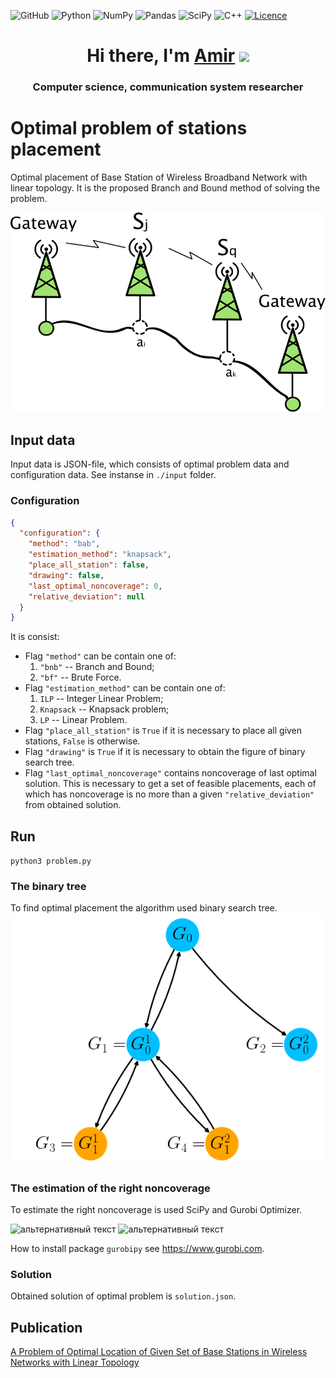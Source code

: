 ![GitHub](https://img.shields.io/badge/github-%23121011.svg?style=for-the-badge&logo=github&logoColor=white)
![Python](https://img.shields.io/badge/python-3670A0?style=for-the-badge&logo=python&logoColor=ffdd54)
![NumPy](https://img.shields.io/badge/numpy-%23013243.svg?style=for-the-badge&logo=numpy&logoColor=white)
![Pandas](https://img.shields.io/badge/pandas-%23150458.svg?style=for-the-badge&logo=pandas&logoColor=white)
![SciPy](https://img.shields.io/badge/SciPy-%230C55A5.svg?style=for-the-badge&logo=scipy&logoColor=%white)
![C++](https://img.shields.io/badge/c++-%2300599C.svg?style=for-the-badge&logo=c%2B%2B&logoColor=white)
[![Licence](https://img.shields.io/github/license/Ileriayo/markdown-badges?style=for-the-badge)](./LICENSE)

<h1 align="center">Hi there, I'm <a href="https://www.researchgate.net/profile/Amir-Mukhtarov-2" 
target="_blank">Amir</a> 
<img src="https://github.com/blackcater/blackcater/raw/main/images/Hi.gif" height="32"/></h1>
<h3 align="center">Computer science, communication system researcher</h3>

# Optimal problem of stations placement

Optimal placement of Base Station of Wireless Broadband Network with 
linear topology. It is the proposed Branch and Bound method of solving the problem.



![figure](py/drawing/bsp.png?raw=true "Title")

## Input data
Input data is JSON-file, which consists of optimal problem data and
configuration data. See instanse in `./input` folder.

### Configuration

```json
{
  "configuration": {
    "method": "bab",
    "estimation_method": "knapsack",
    "place_all_station": false,
    "drawing": false,
    "last_optimal_noncoverage": 0,
    "relative_deviation": null
  }
}  
```
It is consist:

- Flag `"method"` can be contain one of:
   1. `"bnb"` -- Branch and Bound;
   2. `"bf"` -- Brute Force.
- Flag `"estimation_method"` can be contain one of:
  1. `ILP` -- Integer Linear Problem;
  2. `Knapsack` -- Knapsack problem;
  3. `LP` -- Linear Problem.
- Flag `"place_all_station"` is `True` if it is necessary to place all given 
stations, `False` is otherwise.
- Flag `"drawing"` is `True` if it is necessary to obtain the figure of binary 
search tree.
- Flag `"last_optimal_noncoverage"` contains noncoverage of last optimal 
solution. This is necessary to get a set of feasible placements, each of 
which has noncoverage is no more than a given `"relative_deviation"` 
from obtained solution. 


## Run
`python3 problem.py`

### The binary tree

To find optimal placement the algorithm used binary search tree.
![figure](py/drawing/tree_traversal.png?raw=true "Title")

### The estimation of the right noncoverage
To estimate the right noncoverage is used SciPy and Gurobi Optimizer.


<img src="https://scipy.github.io/devdocs/_static/logo.svg" alt="альтернативный текст" width="70" height="40">
<img src="https://cdn.gurobi.com/wp-content/uploads/2018/12/logo-final.png" alt="альтернативный текст" width="150" height="40">

How to install package `gurobipy` see https://www.gurobi.com.

### Solution
Obtained solution of optimal problem is `solution.json`.

## Publication
[A Problem of Optimal Location of Given Set of Base Stations in Wireless Networks with Linear Topology](https://link.springer.com/chapter/10.1007%2F978-3-030-36625-4_5)